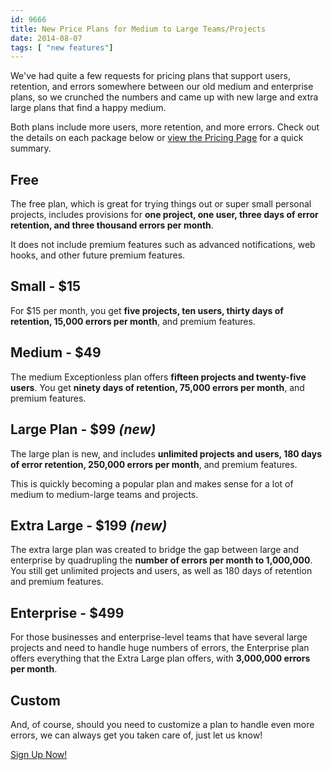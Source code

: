 ```yaml
---
id: 9666
title: New Price Plans for Medium to Large Teams/Projects
date: 2014-08-07
tags: [ "new features"]
---
```

We've had quite a few requests for pricing plans that support users, retention, and errors somewhere between our old medium and enterprise plans, so we crunched the numbers and came up with new large and extra large plans that find a happy medium.

Both plans include more users, more retention, and more errors. Check out the details on each package below or [view the Pricing Page](/pricing/ "Pricing Plans") for a quick summary.<!--more-->

## Free

The free plan, which is great for trying things out or super small personal projects, includes provisions for **one project, one user, three days of error retention, and three thousand errors per month**.

It does not include premium features such as advanced notifications, web hooks, and other future premium features.

## Small - $15

For $15 per month, you get **five projects, ten users, thirty days of retention, 15,000 errors per month**, and premium features.

## Medium - $49

The medium Exceptionless plan offers **fifteen projects and twenty-five users**. You get **ninety days of retention, 75,000 errors per month**, and premium features.

## Large Plan - $99 _(new)_

The large plan is new, and includes **unlimited projects and users, 180 days of error retention, 250,000 errors per month**, and premium features.

This is quickly becoming a popular plan and makes sense for a lot of medium to medium-large teams and projects.

## Extra Large - $199 _(new)_

The extra large plan was created to bridge the gap between large and enterprise by quadrupling the **number of errors per month to 1,000,000**. You still get unlimited projects and users, as well as 180 days of retention and premium features.

## Enterprise - $499

For those businesses and enterprise-level teams that have several large projects and need to handle huge numbers of errors, the Enterprise plan offers everything that the Extra Large plan offers, with **3,000,000 errors per month**.

## Custom

And, of course, should you need to customize a plan to handle even more errors, we can always get you taken care of, just let us know!

<div class="signup center">
  <a class="btn btn-large btn-primary" href="https://be.exceptionless.io/signup">Sign Up Now!</a>
</div>

